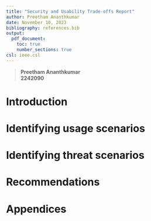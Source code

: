 ```yaml
---
title: "Security and Usability Trade-offs Report"
author: Preetham Ananthkumar
date: November 10, 2023
bibliography: references.bib
output:
  pdf_document:
    toc: true
    number_sections: true
csl: ieee.csl
---
```


> __Preetham Ananthkumar__<br>
> __2242090__

# Introduction

# Identifying usage scenarios

# Identifying threat scenarios

# Recommendations

# Appendices
